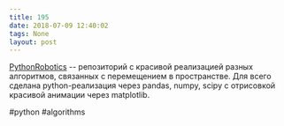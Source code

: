 ```yaml
---
title: 195
date: 2018-07-09 12:40:02
tags: None
layout: post
---
```


[PythonRobotics](https://github.com/AtsushiSakai/PythonRobotics) -- репозиторий с красивой реализацией разных алгоритмов, связанных с перемещением в пространстве. Для всего сделана python-реализация через pandas, numpy, scipy с отрисовкой красивой анимации через matplotlib.

#python #algorithms
